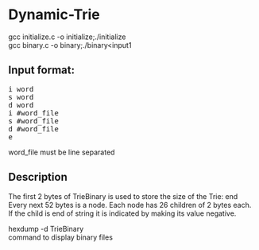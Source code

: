 # Dynamic-Trie
gcc initialize.c -o initialize;./initialize</br>
gcc binary.c -o binary;./binary<input1

## Input format:
<pre>
i word
s word
d word
i #word_file
s #word_file
d #word_file
e
</pre>

word_file must be line separated</br>
## Description
The first 2 bytes of TrieBinary is used to store the size of the Trie: end</br>
Every next 52 bytes is a node. Each node has 26 children of 2 bytes each.</br>
If the child is end of string it is indicated by making its value negative.</br>

hexdump -d TrieBinary</br>
command to display binary files</br>